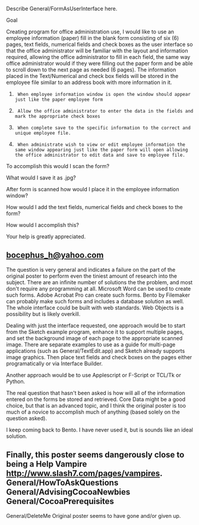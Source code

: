 Describe General/FormAsUserInterface here.

Goal

 

Creating program for office administration use, I would like to use an employee information (paper) fill in the blank form consisting of six (6) pages, text fields, numerical fields and check boxes as the user interface so that the office administrator will be familiar with the layout and information required, allowing the office administrator to fill in each field, the same way office administrator would if they were filling out the paper form and be able to scroll down to the next page as needed (6 pages). The information placed in the Text/Numerical and check box fields will be stored in the employee file similar to an address book with more information in it. 

1)      When employee information window is open the window should appear just like the paper employee form

2)      Allow the office administrator to enter the data in the fields and mark the appropriate check boxes

3)      When complete save to the specific information to the correct and unique employee file.

4)      When administrate wish to view or edit employee information the same window appearing just like the paper form will open allowing the office administrator to edit data and save to employee file.  

To accomplish this would I scan the form?

 What would I save it as .jpg?

 After form is scanned how would I place it in the employee information window?

How would I add the text fields, numerical fields and check boxes to the form?

How would I accomplish this? 

Your help is greatly appreciated.

bocephus_h@yahoo.com
----
The question is very general and indicates a failure on the part of the original poster to perform even the tiniest amount of research into the subject.  There are an infinite number of solutions the the problem, and most don't require any programming at all.  Microsoft Word can be used to create such forms.  Adobe Acrobat Pro can create such forms.  Bento by Filemaker can probably make such forms and includes a database solution as well.  The whole interface could be built with web standards.  Web Objects is a possibility but is likely overkill.

Dealing with just the interface requested, one approach would be to start from the Sketch example program, enhance it to support multiple pages, and set the background image of each page to the appropriate scanned image.  There are separate examples to use as a guide for multi-page applications (such as General/TextEdit.app) and Sketch already supports image graphics.  Then place text fields and check boxes on the pages either programatically or via Interface Builder.

Another approach would be to use Applescript or F-Script or TCL/Tk or Python. 

The real question that hasn't been asked is how will all of the information entered on the forms be stored and retrieved.  Core Data might be a good choice, but that is an advanced topic, and I think the original poster is too much of a novice to accomplish much of anything (based solely on the question asked).

I keep coming back to Bento.  I have never used it, but is sounds like an ideal solution.

Finally, this poster seems dangerously close to being a Help Vampire http://www.slash7.com/pages/vampires.
General/HowToAskQuestions
General/AdvisingCocoaNewbies
General/CocoaPrerequisites
----
General/DeleteMe Original poster seems to have gone and/or given up.